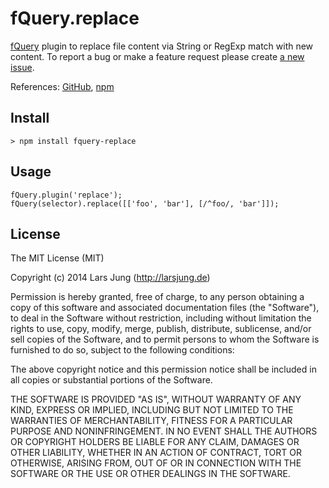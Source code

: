 # fQuery.replace
[fQuery](https://github.com/lrsjng/fquery) plugin to replace file content via String or RegExp match with new content.
To report a bug or make a feature request please create [a new issue](https://github.com/lrsjng/fquery-replace/issues/new).

References: [GitHub](https://github.com/lrsjng/fquery-replace), [npm](https://www.npmjs.org/package/fquery-replace)


## Install

    > npm install fquery-replace


## Usage

    fQuery.plugin('replace');
    fQuery(selector).replace([['foo', 'bar'], [/^foo/, 'bar']]);


## License
The MIT License (MIT)

Copyright (c) 2014 Lars Jung (http://larsjung.de)

Permission is hereby granted, free of charge, to any person obtaining a copy
of this software and associated documentation files (the "Software"), to deal
in the Software without restriction, including without limitation the rights
to use, copy, modify, merge, publish, distribute, sublicense, and/or sell
copies of the Software, and to permit persons to whom the Software is
furnished to do so, subject to the following conditions:

The above copyright notice and this permission notice shall be included in
all copies or substantial portions of the Software.

THE SOFTWARE IS PROVIDED "AS IS", WITHOUT WARRANTY OF ANY KIND, EXPRESS OR
IMPLIED, INCLUDING BUT NOT LIMITED TO THE WARRANTIES OF MERCHANTABILITY,
FITNESS FOR A PARTICULAR PURPOSE AND NONINFRINGEMENT. IN NO EVENT SHALL THE
AUTHORS OR COPYRIGHT HOLDERS BE LIABLE FOR ANY CLAIM, DAMAGES OR OTHER
LIABILITY, WHETHER IN AN ACTION OF CONTRACT, TORT OR OTHERWISE, ARISING FROM,
OUT OF OR IN CONNECTION WITH THE SOFTWARE OR THE USE OR OTHER DEALINGS IN
THE SOFTWARE.
